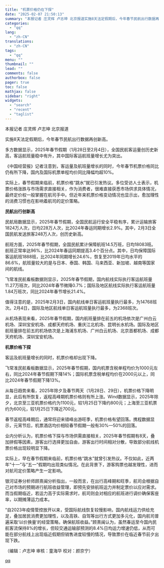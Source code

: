 ```yaml
---
title: "机票价格仍在下探"
date: "2025-02-07 21:50:13"
summary: "本报记者 庄灵辉 卢志坤 北京报道实施8天法定假期后，今年春节民航出行数据再创新高。多方数据显示，2..."
categories:
  - "qq"
lang:
  - "zh-CN"
translations:
  - "zh-CN"
tags:
  - "qq"
menu: ""
thumbnail: ""
lead: ""
comments: false
authorbox: false
pager: true
toc: false
mathjax: false
sidebar: "right"
widgets:
  - "search"
  - "recent"
  - "taglist"
---
```


本报记者 庄灵辉 卢志坤 北京报道  


实施8天法定假期后，今年春节民航出行数据再创新高。

多方数据显示，2025年春节假期（1月28日至2月4日），全国民航客运量创历史新高，客运航班量稳中有升，其中国际客运航班量增长尤为突出。

《中国经营报》记者注意到，客运量及航班量增长的同时，今年春节机票价格同比仍有所下降，国内及国际机票单程均价同比降幅均超10%。

实际上，春节假期来临前，机票价格“跳水”就已引发热议。多位受访人士表示，机票价格涨跌与市场需求直接相关，作为消费者，很难直接获悉市场供求具体情况，最终定价权一般掌握在航司手中。但近年来机票价格变动情况也显示出，愈加理性的消费习惯也在影响着航司的定价策略。

**民航出行创新高**

民航局数据显示，2025年春节假期，全国民航运行安全平稳有序，累计运输旅客1824万人次，日均228万人次，比2024年春运同期增长2.9%。其中，2月3日全国民航发送旅客248万人次，创历史新高。

航班方面，2025年春节假期，全国民航累计保障航班14.5万班，日均18083班。航班正常率达96%，比2024年春运同期提高3.4个百分点。其中，日均保障国际客运航班1888班，比2024年同期增长24.6%，恢复至2019年日均水平的86.6%，航班量较大的是与日本、泰国、韩国、马来西亚、新加坡、越南等国家间的航线。

飞常准民航看板数据则显示，2025年春节假期，国内航线实际执行客运航班量11.27万班次，同比2024年春节微降0.7%；国际及地区航线实际执行客运航班量1.84万班次，同比2024年春节增长21.4%。

值得注意的是，2025年2月3日，国内航线单日客运航班量执行最多，为14768班次。2月4日，国际及地区航线单日客运航班量执行最多，为2368班次。

从机场表现来看，2025年春节假期，国内航班量排在前五的机场依次是广州白云机场、深圳宝安机场、成都天府机场、重庆江北机场、昆明长水机场。国际及地区航班量排在前五的机场依次是上海浦东机场、广州白云机场、北京首都机场、成都天府机场、深圳宝安机场。

**机票价格下探**

客运及航班量增长的同时，机票价格却出现下降。

飞常准民航看板数据显示，2025年春节假期，国内机票含税单程均价为1000元左右，同比2024年春节假期下降14%；国际机票含税单程均价在2000元以上，同比2024年春节假期下降13%。

从每日趋势来看，2025年除夕及春节两天（1月28日、29日），机票价格下降明显，此后有所恢复，返程高峰期机票价格则有所上涨。Wind数据显示，2025年除夕，北京至三亚机票价格约为1100元，较1月25日下降约800元；上海至三亚机票约为600元，较1月25日下降近700元。

春节返程高峰期后，通常将迎来错峰出游旺季，机票价格有望回落。携程数据显示，元宵节后，机票酒店均价相较春节假期一般有30%—50%的回落。

业内分析认为，机票价格下探与市场供需直接相关，2025年春节假期有8天，叠加拼假等因素，游客出行选择更加自由，游客出行时间相对分散，导致部分航线机票价格出现较明显下降。

实际上，早在春节假期来临前，机票价格“跳水”就曾引发热议。不仅如此，近两年“十一”与“五一”假期均出现类似情况。在此背景下，游客购票也越发理性，进而对航司定价策略产生一定影响。

银河证券分析师顾熹闽分析指出，一般而言，在出行高峰期和旺季，航司会根据自己对市场的预期进行航班收益管理，即预先安排航班运力并制定票价以应对需求。而当假期临近，若运力高于实际需求时，航司则会对相应的航班进行调价确保客座率，以期摊薄运力成本。

“自2023年疫情管控放开以来，受国际航线恢复较慢影响，国内航线运力供给充足，叠加居民消费更加理性，以及高铁、自驾等出行方式更加多元化，国内航司普遍采取‘以价换量’的经营策略，确保航班收益。”顾熹闽认为，虽然春运至今国内民航客流保持8%的增长，但较交通运输部预测的8.4%日均运力增速仍低，从而可能在部分航线上出现临近假期但销售进度较慢的情况，导致票价在临近春节前夕出现下跌。

（编辑：卢志坤 审核：童海华 校对：颜京宁）

[qq](https://new.qq.com/rain/a/20250207A08ZZA00)
